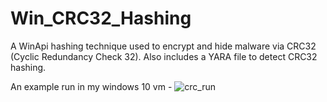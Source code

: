 # Win_CRC32_Hashing
A WinApi hashing technique used to encrypt and hide malware via CRC32 (Cyclic Redundancy Check 32).
Also includes a YARA file to detect CRC32 hashing.

An example run in my windows 10 vm -
![crc_run](https://media.discordapp.net/attachments/911690681527967835/1071217950394167356/image.png)
